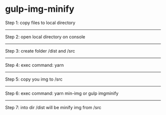 # gulp-img-minify

Step 1: copy files to local directory
***
Step 2: open local directory on console
***
Step 3: create folder /dist and /src
***
Step 4: exec command: yarn
***
Step 5: copy you img to /src
***
Step 6: exec command: yarn min-img or gulp imgminify
***
Step 7: into dir /dist will be minify img from /src
